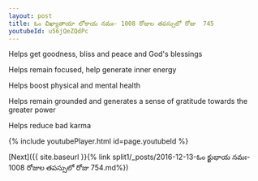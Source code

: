```yaml
---
layout: post
title: ఓం విఖ్యాతాయా లోకాయ నమః- 1008 రోజుల తపస్సులో రోజు  745
youtubeId: u56jQeZQdPc
---
```

 
 
Helps get goodness, bliss and peace and God's blessings
 
Helps remain focused, help generate inner energy 
 
Helps boost physical and mental health 
 
Helps remain grounded and generates a sense of gratitude towards the greater power 
 
Helps reduce bad karma
 
 
 
 


{% include youtubePlayer.html id=page.youtubeId %}
 
[Next]({{ site.baseurl }}{% link  split1/_posts/2016-12-13-ఓం క్ఖుభాయ నమః- 1008 రోజుల తపస్సులో రోజు  754.md%})
 
